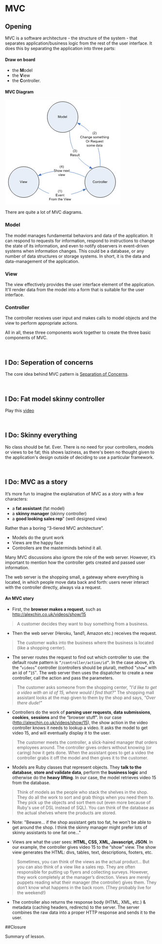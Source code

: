 MVC
=====

## Opening

MVC is a software architecture - the structure of the system - that separates application/business logic from the rest of the user interface. It does this by separating the application into three parts: 

#### Draw on board

- the **M**odel
- the **V**iew
- the **C**ontroller.

#### MVC Diagram

![image](mvc.gif)

There are quite a lot of MVC diagrams.

### Model

The model manages fundamental behaviors and data of the application. It can respond to requests for information, respond to instructions to change the state of its information, and even to notify observers in event-driven systems when information changes. This could be a database, or any number of data structures or storage systems. In short, it is the data and data-management of the application.

### View

The view effectively provides the user interface element of the application. It'll render data from the model into a form that is suitable for the user interface.

### Controller

The controller receives user input and makes calls to model objects and the view to perform appropriate actions.

All in all, these three components work together to create the three basic components of MVC.

<br>

## I Do: Seperation of concerns

The core idea behind MVC pattern is [Separation of Concerns](https://en.wikipedia.org/wiki/Separation_of_concerns).

<br>

## I Do: Fat model skinny controller

Play this [video](https://www.youtube.com/watch?v=91C7ax0UAAc)

<br>

## I Do: Skinny everything

No class should be fat. Ever. There is no need for your controllers, models or views to be fat; this shows laziness, as there's been no thought given to the application's design outside of deciding to use a particular framework.

<br>

## I Do: MVC as a story

It’s more fun to imagine the explaination of MVC as a story with a few characters:

- a **fat assistant** (fat model)
- a **skinny manager** (skinny controller)
- a **good looking sales rep**" (well designed view)

Rather than a boring “3-tiered MVC architecture”. 

- Models do the grunt work 
- Views are the happy face
- Controllers are the masterminds behind it all.
 
Many MVC discussions also ignore the role of the web server. However, it’s important to mention how the controller gets created and passed user information. 

The web server is the shopping small, a  gateway where everything is located, in which people move data back and forth: users never interact with the controller directly, always via a request.

#### An MVC story

- First, the **browser makes a request**, such as http://alexchin.co.uk/videos/show/15

> A customer decides they want to buy something from a business.

- Then the web server (Heroku, 1and1, Amazon etc.) receives the request.

> The customer walks into the business where the business is located (like a shopping center).

- The server routes the request to find out which controller to use: the default route pattern is `“/controller/action/id”`. In the case above, it’s the “`videos`” controller (controllers should be plural), method “`show`” with an id of “`15`″. The web server then uses the dispatcher to create a new controller, call the action and pass the parameters.

> The customer asks someone from the shopping center, *"I'd like to get a video with an id of 15, where would I find that?"* The shopping mall assistant looks at the map given to them by the shop and says, *"Over there dude!"*

* Controllers do the work of **parsing user requests**, **data submissions**, **cookies**, **sessions** and the “browser stuff”.  In our case (http://alexchin.co.uk/videos/show/15), the show action in the video controller knows it needs to lookup a video. It asks the model to get video 15, and will eventually display it to the user.

> The customer meets the controller, a slick-haired manager that orders employees around. The controller gives orders without knowing (or caring) how it gets done. When the assistant goes to get a video the controller grabs it off the model and then gives it to the customer.

* Models are Ruby classes that represent objects. They **talk to the database**, **store and validate data**, perform the **business logic** and otherwise do the **heavy lifting**. In our case, the model retrieves video 15 from the database.

> Think of models as the people who stack the shelves in the shop. They do all the work to sort and grab things when you need them to. They pick up the objects and sort them out (even more because of Ruby's use of DSL instead of SQL). You can think of the database as the actual shelves where the products are stored. 

* Note: "Beware... if the shop assistant gets too fat, he won't be able to get around the shop. I think the skinny manager might prefer lots of skinny assistants to one fat one..."

* Views are what the user sees: **HTML, CSS, XML, Javascript, JSON**. In our example, the controller gives video 15 to the “show” view. The show view generates the HTML: divs, tables, text, descriptions, footers, etc.

> Sometimes, you can think of the views as the actual product... But you can also think of a view like a sales rep. They are often responsible for putting up flyers and collecting surveys. However, they work completely at the manager’s direction. Views are merely puppets reading what their manager (the controller) gives them. They don’t know what happens in the back room. (They probably live for the weekend!)

* The controller also returns the response body (HTML, XML, etc.) & metadata (caching headers, redirects) to the server. The server combines the raw data into a proper HTTP response and sends it to the user.

##Closure

Summary of lesson.

<br>